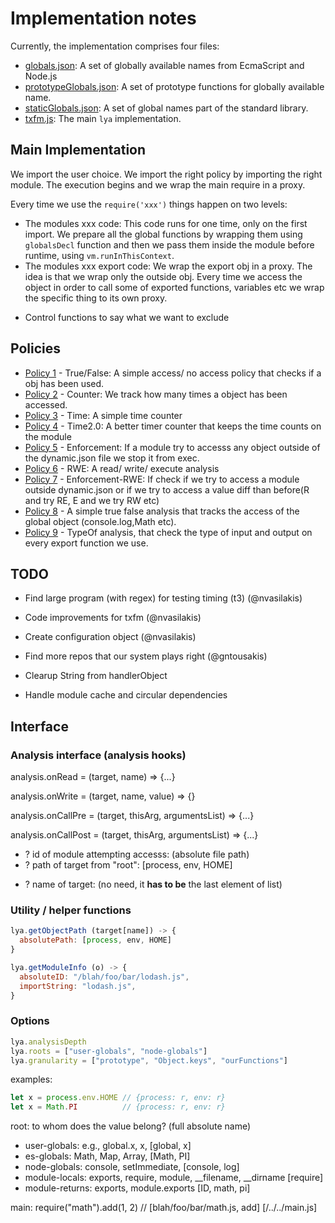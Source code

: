 # Implementation notes

Currently, the implementation comprises four files:

* [globals.json](./globals.json): A set of globally available names from EcmaScript and Node.js
* [prototypeGlobals.json](./prototypeGlobals.json): A set of prototype functions for globally available name.
* [staticGlobals.json](./staticGlobals.json): A set of global names part of the standard library.
* [txfm.js](./txfm.js): The main `lya` implementation.

## Main Implementation

We import the user choice. We import the right policy by importing the right module.
The execution begins and we wrap the main require in a proxy.

Every time we use the `require('xxx')` things happen on two levels:

* The modules xxx code: This code runs for one time, only on the first import.
We prepare all the global functions by wrapping them using `globalsDecl` function and
then we pass them inside the module before runtime, using `vm.runInThisContext`.  
* The modules xxx export code: We wrap the export obj in a proxy. The idea is that we wrap
only the outside obj. Every time we access the object in order to call some of exported functions,
variables etc we wrap the specific thing to its own proxy.  

+ Control functions to say what we want to exclude

## Policies

* [Policy 1](./policy1.js) - True/False: A simple access/ no access policy that checks if a obj has been used.
* [Policy 2](./policy2.js) - Counter: We track how many times a object has been accessed.
* [Policy 3](./policy3.js) - Time: A simple time counter
* [Policy 4](./policy4.js) - Time2.0: A better timer counter that keeps the time counts on the module
* [Policy 5](./policy5.js) - Enforcement: If a module try to accesss any object outside of the dynamic.json file we
stop it from exec.
* [Policy 6](./policy6.js) - RWE: A read/ write/ execute analysis
* [Policy 7](./policy7.js) - Enforcement-RWE: If check if we try to access a module outside dynamic.json or if we try
to access a value diff than before(R and try RE, E and we try RW etc)
* [Policy 8](./policy8.js) - A simple true false analysis that tracks the access of the global object (console.log,Math etc).
* [Policy 9](./policy9.js) - TypeOf analysis, that check the type of input and output on every export function we use.

## TODO

* Find large program (with regex) for testing timing (t3) (@nvasilakis)

* Code improvements for txfm (@nvasilakis)

* Create configuration object (@nvasilakis)

* Find more repos that our system plays right (@gntousakis)

* Clearup String from handlerObject

* Handle module cache and circular dependencies

## Interface

### Analysis interface (analysis hooks)
analysis.onRead = (target, name) => {...}

analysis.onWrite = (target, name, value) => {}

analysis.onCallPre = (target, thisArg, argumentsList) => {...}

analysis.onCallPost = (target, thisArg, argumentsList) => {...}

+ ? id of module attempting accesss: (absolute file path)
+ ? path of target from "root": [process, env, HOME]
- ? name of target: (no need, it **has to be** the last element of list)

### Utility / helper functions

```JavaScript
lya.getObjectPath (target[name]) -> {
  absolutePath: [process, env, HOME]
}
```

```JavaScript
lya.getModuleInfo (o) -> {
  absoluteID: "/blah/foo/bar/lodash.js",
  importString: "lodash.js",
}
```

### Options
```JavaScript
lya.analysisDepth
lya.roots = ["user-globals", "node-globals"]
lya.granularity = ["prototype", "Object.keys", "ourFunctions"]
```

examples:
```JavaScript
let x = process.env.HOME // {process: r, env: r}
let x = Math.PI          // {process: r, env: r}
```

root: to whom does the value belong? (full absolute name)
- user-globals: e.g., global.x, x,                                   [global, x]
- es-globals: Math, Map, Array,                                      [Math, PI]
- node-globals: console, setImmediate,                               [console, log]
- module-locals: exports, require, module, __filename, __dirname     [require]
- module-returns: exports, module.exports                            [ID, math, pi]

main:
  require("math").add(1, 2)  // [blah/foo/bar/math.js, add] [/../../main.js]
